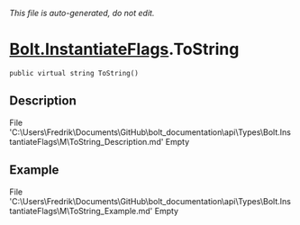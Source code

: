 *This file is auto-generated, do not edit.*

# [Bolt.InstantiateFlags](Types/Bolt.InstantiateFlags.md).ToString
`public virtual string ToString()`
## Description
File 'C:\Users\Fredrik\Documents\GitHub\bolt_documentation\api\Types\Bolt.InstantiateFlags\M\ToString_Description.md' Empty
## Example
File 'C:\Users\Fredrik\Documents\GitHub\bolt_documentation\api\Types\Bolt.InstantiateFlags\M\ToString_Example.md' Empty
